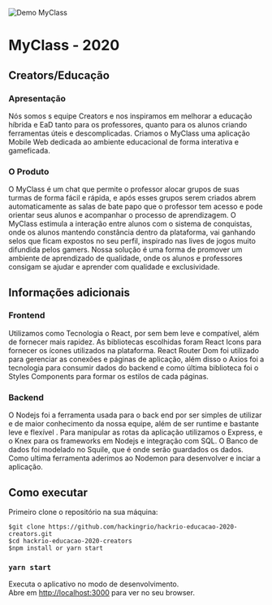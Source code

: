 ![Demo MyClass](https://i.imgur.com/LrHBfZm.png)

# MyClass - 2020
## **Creators/Educação**

### **Apresentação** 

Nós somos s equipe Creators e nos inspiramos em melhorar a educação híbrida e EaD tanto para os professores, quanto para os alunos criando ferramentas úteis e descomplicadas. Criamos o MyClass uma aplicação Mobile Web dedicada ao ambiente educacional de forma interativa e gameficada.

### **O Produto**

O MyClass é um chat que permite o professor alocar grupos de suas turmas de forma fácil e rápida, e após esses grupos serem criados abrem automaticamente as salas de bate papo que o professor tem acesso e pode orientar seus alunos e acompanhar o processo de aprendizagem. O MyClass estimula a interação entre alunos com o sistema de conquistas, onde os alunos mantendo constância dentro da plataforma, vai ganhando selos que ficam expostos no seu perfil, inspirado nas lives de jogos muito difundida pelos gamers. Nossa solução é uma forma de promover um ambiente de aprendizado de qualidade, onde os alunos e professores consigam se ajudar e aprender com qualidade e exclusividade.

## Informações adicionais 

### **Frontend**

Utilizamos como Tecnologia o React, por sem bem leve e compatível, além de fornecer mais rapidez.
As bibliotecas escolhidas foram React Icons para fornecer os ícones utilizados na plataforma. React Router Dom foi utilizado para gerenciar as conexões e páginas de aplicação, além disso o Axios foi a tecnologia para consumir dados do backend e como última biblioteca foi o Styles Components para formar os estilos de cada páginas.

### **Backend**

O Nodejs foi a ferramenta usada para o back end por ser simples de utilizar e de maior conhecimento da nossa equipe, além de ser runtime e bastante leve e flexível . Para manipular as rotas da aplicação utilizamos o Express, e o Knex para os frameworks em Nodejs e integração com SQL. O Banco de dados foi modelado no Squile, que é onde serão guardados os dados. Como ultima ferramenta aderimos ao Nodemon para desenvolver e inciar a aplicação.

## **Como executar**

Primeiro clone o repositório na sua máquina:
```
$git clone https://github.com/hackingrio/hackrio-educacao-2020-creators.git
$cd hackrio-educacao-2020-creators
$npm install or yarn start
```

### `yarn start`

Executa o aplicativo no modo de desenvolvimento.<br />
Abre em [http://localhost:3000](http://localhost:3000) para ver no seu browser.
